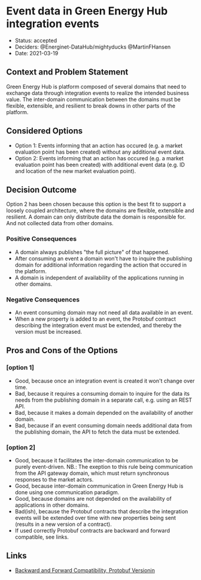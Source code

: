 # Event data in Green Energy Hub integration events

- Status: accepted
- Deciders: @Energinet-DataHub/mightyducks @MartinFHansen
- Date: 2021-03-19

## Context and Problem Statement

Green Energy Hub is platform composed of several domains that need to exchange data through integration events to realize the intended business value. The inter-domain communication between the domains must be flexible, extensible, and resilient to break downs in other parts of the platform.

## Considered Options

- Option 1: Events informing that an action has occured (e.g. a market evaluation point has been created) without any additional event data.
- Option 2: Events informing that an action has occured (e.g. a market evaluation point has been created) with additional event data (e.g. ID and location of the new market evaluation point).

## Decision Outcome

Option 2 has been chosen because this option is the best fit to support a loosely coupled architecture, where the domains are flexible, extensible and resilient.
A domain can only distribute data the domain is responsible for. And not collected data from other domains.

### Positive Consequences

- A domain always publishes "the full picture" of that happened.
- After consuming an event a domain won't have to inquire the publishing domain for additional information regarding the action that occured in the platform.
- A domain is independent of availability of the applications running in other domains.

### Negative Consequences

- An event consuming domain may not need all data available in an event.
- When a new property is added to an event, the Protobuf contract describing the integration event must be extended, and thereby the version must be increased.

## Pros and Cons of the Options

### [option 1]

- Good, because once an integration event is created it won't change over time.
- Bad, because it requires a consuming domain to inquire for the data its needs from the publishing domain in a separate call, e.g. using an REST API.
- Bad, because it makes a domain depended on the availability of another domain.
- Bad, because if an event consuming domain needs additional data from the publishing domain, the API to fetch the data must be extended.

### [option 2]

- Good, because it facilitates the inter-domain communication to be purely event-driven. NB.: The exeption to this rule being communication from the API gateway domain, which must return synchronous responses to the market actors.
- Good, because inter-domain communication in Green Energy Hub is done using one communication paradigm.
- Good, because domains are not depended on the availability of applications in other domains.
- Bad(ish), because the Protobuf contracts that describe the integration events will be extended over time with new properties being sent (results in a new version of a contract).
- If used correctly Protobuf contracts are backward and forward compatible, see links.

## Links

- [Backward and Forward Compatibility, Protobuf Versionin](https://www.beautifulcode.co/blog/88-backward-and-forward-compatibility-protobuf-versioning-serialization)
